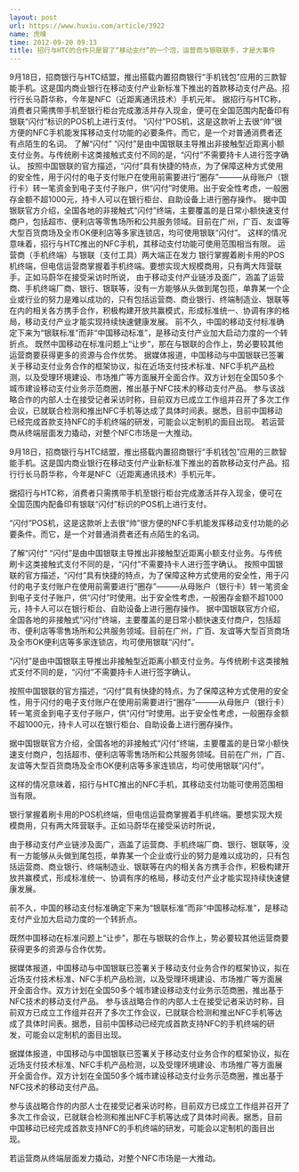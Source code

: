 ```yaml
---
layout: post
url: https://www.huxiu.com/article/3922
name: 虎嗅
time: 2012-09-20 09:13
title: 招行与HTC的合作只是冒了“移动支付”的一个泡，运营商与银联联手，才是大事件
---
```

9月18日，招商银行与HTC结盟，推出搭载内置招商银行“手机钱包”应用的三款智能手机。这是国内商业银行在移动支付产业新标准下推出的首款移动支付产品。招行行长马蔚华称，今年是NFC（近距离通讯技术）手机元年。 据招行与HTC称，消费者只需携带手机至银行柜台完成激活并存入现金，便可在全国范围内配备印有银联“闪付”标识的POS机上进行支付。 “闪付”POS机，这是这款听上去很“帅”很方便的NFC手机能发挥移动支付功能的必要条件。而它，是一个对普通消费者还有点陌生的名词。 了解“闪付” “闪付”是由中国银联主导推出非接触型近距离小额支付业务。与传统刷卡这类接触式支付不同的是，“闪付”不需要持卡人进行签字确认。 按照中国银联的官方描述，“闪付”具有快捷的特点，为了保障这种方式使用的安全性，用于闪付的电子支付账户在使用前需要进行“圈存”———从母账户（银行卡）转一笔资金到电子支付子账户，供“闪付”时使用。出于安全性考虑，一般圈存金额不超1000元，持卡人可以在银行柜台、自助设备上进行圈存操作。 据中国银联官方介绍，全国各地的非接触式“闪付”终端，主要覆盖的是日常小额快速支付商户，包括超市、便利店等零售场所和公共服务领域。目前在广州，广百、友谊等大型百货商场及全市OK便利店等多家连锁店，均可使用银联“闪付”。 这样的情况意味着，招行与HTC推出的NFC手机，其移动支付功能可使用范围相当有限。 运营商（手机终端）与银联（支付工具）两大端正在发力 银行掌握着刷卡用的POS机终端，但电信运营商掌握着手机终端。要想实现大规模商用，只有两大阵营联手。正如马蔚华在接受采访时所说， 由于移动支付产业链涉及面广，涵盖了运营商、手机终端厂商、银行、银联等，没有一方能够从头做到尾包揽，单靠某一个企业或行业的努力是难以成功的，只有包括运营商、商业银行、终端制造业、银联等在内的相关各方携手合作，积极构建开放共赢模式，形成标准统一、协调有序的格局，移动支付产业才能实现持续快速健康发展。 前不久，中国的移动支付标准确定下来为“银联标准”而非“中国移动标准”，是移动支付产业加大启动力度的一个转折点。 既然中国移动在标准问题上“让步”，那在与银联的合作上，势必要较其他运营商要获得更多的资源与合作优势。 据媒体报道，中国移动与中国银联已签署关于移动支付业务合作的框架协议，拟在近场支付技术标准、NFC手机产品检测，以及受理环境建设、市场推广等方面展开全面合作。双方计划在全国50多个城市建设移动支付业务示范商圈，推出基于NFC技术的移动支付产品。 参与该战略合作的内部人士在接受记者采访时称，目前双方已成立工作组并召开了多次工作会议，已就联合检测和推出NFC手机等达成了具体时间表。据悉，目前中国移动已经完成首款支持NFC的手机终端的研发，可能会以定制机的面目出现。 若运营商从终端层面发力撬动，对整个NFC市场是一大推动。　　

9月18日，招商银行与HTC结盟，推出搭载内置招商银行“手机钱包”应用的三款智能手机。这是国内商业银行在移动支付产业新标准下推出的首款移动支付产品。招行行长马蔚华称，今年是NFC（近距离通讯技术）手机元年。

据招行与HTC称，消费者只需携带手机至银行柜台完成激活并存入现金，便可在全国范围内配备印有银联“闪付”标识的POS机上进行支付。

“闪付”POS机，这是这款听上去很“帅”很方便的NFC手机能发挥移动支付功能的必要条件。而它，是一个对普通消费者还有点陌生的名词。

了解“闪付” “闪付”是由中国银联主导推出非接触型近距离小额支付业务。与传统刷卡这类接触式支付不同的是，“闪付”不需要持卡人进行签字确认。 按照中国银联的官方描述，“闪付”具有快捷的特点，为了保障这种方式使用的安全性，用于闪付的电子支付账户在使用前需要进行“圈存”———从母账户（银行卡）转一笔资金到电子支付子账户，供“闪付”时使用。出于安全性考虑，一般圈存金额不超1000元，持卡人可以在银行柜台、自助设备上进行圈存操作。 据中国银联官方介绍，全国各地的非接触式“闪付”终端，主要覆盖的是日常小额快速支付商户，包括超市、便利店等零售场所和公共服务领域。目前在广州，广百、友谊等大型百货商场及全市OK便利店等多家连锁店，均可使用银联“闪付”。

“闪付”是由中国银联主导推出非接触型近距离小额支付业务。与传统刷卡这类接触式支付不同的是，“闪付”不需要持卡人进行签字确认。

按照中国银联的官方描述，“闪付”具有快捷的特点，为了保障这种方式使用的安全性，用于闪付的电子支付账户在使用前需要进行“圈存”———从母账户（银行卡）转一笔资金到电子支付子账户，供“闪付”时使用。出于安全性考虑，一般圈存金额不超1000元，持卡人可以在银行柜台、自助设备上进行圈存操作。

据中国银联官方介绍，全国各地的非接触式“闪付”终端，主要覆盖的是日常小额快速支付商户，包括超市、便利店等零售场所和公共服务领域。目前在广州，广百、友谊等大型百货商场及全市OK便利店等多家连锁店，均可使用银联“闪付”。

这样的情况意味着，招行与HTC推出的NFC手机，其移动支付功能可使用范围相当有限。

银行掌握着刷卡用的POS机终端，但电信运营商掌握着手机终端。要想实现大规模商用，只有两大阵营联手。正如马蔚华在接受采访时所说，

由于移动支付产业链涉及面广，涵盖了运营商、手机终端厂商、银行、银联等，没有一方能够从头做到尾包揽，单靠某一个企业或行业的努力是难以成功的，只有包括运营商、商业银行、终端制造业、银联等在内的相关各方携手合作，积极构建开放共赢模式，形成标准统一、协调有序的格局，移动支付产业才能实现持续快速健康发展。

前不久，中国的移动支付标准确定下来为“银联标准”而非“中国移动标准”，是移动支付产业加大启动力度的一个转折点。

既然中国移动在标准问题上“让步”，那在与银联的合作上，势必要较其他运营商要获得更多的资源与合作优势。

据媒体报道，中国移动与中国银联已签署关于移动支付业务合作的框架协议，拟在近场支付技术标准、NFC手机产品检测，以及受理环境建设、市场推广等方面展开全面合作。双方计划在全国50多个城市建设移动支付业务示范商圈，推出基于NFC技术的移动支付产品。 参与该战略合作的内部人士在接受记者采访时称，目前双方已成立工作组并召开了多次工作会议，已就联合检测和推出NFC手机等达成了具体时间表。据悉，目前中国移动已经完成首款支持NFC的手机终端的研发，可能会以定制机的面目出现。

据媒体报道，中国移动与中国银联已签署关于移动支付业务合作的框架协议，拟在近场支付技术标准、NFC手机产品检测，以及受理环境建设、市场推广等方面展开全面合作。双方计划在全国50多个城市建设移动支付业务示范商圈，推出基于NFC技术的移动支付产品。

参与该战略合作的内部人士在接受记者采访时称，目前双方已成立工作组并召开了多次工作会议，已就联合检测和推出NFC手机等达成了具体时间表。据悉，目前中国移动已经完成首款支持NFC的手机终端的研发，可能会以定制机的面目出现。

若运营商从终端层面发力撬动，对整个NFC市场是一大推动。　　

